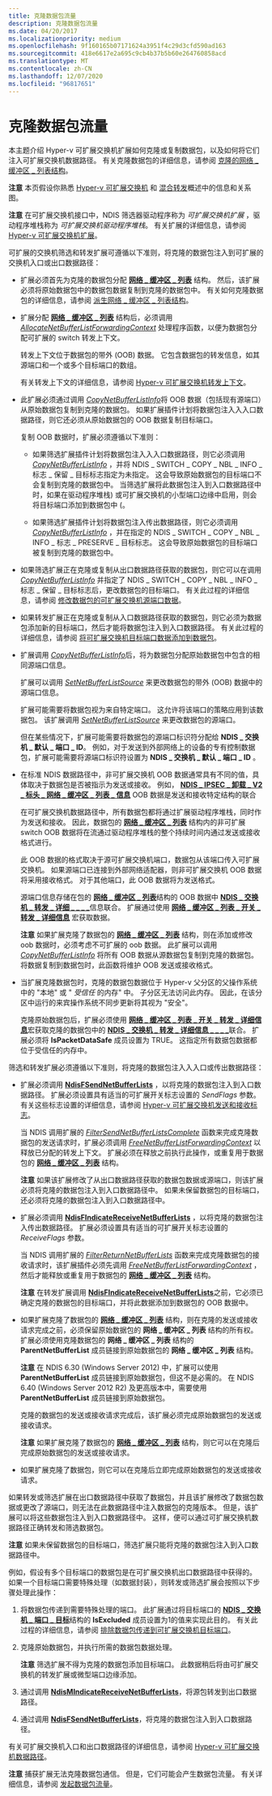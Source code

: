 ```yaml
---
title: 克隆数据包流量
description: 克隆数据包流量
ms.date: 04/20/2017
ms.localizationpriority: medium
ms.openlocfilehash: 9f160165b07171624a3951f4c29d3cfd590ad163
ms.sourcegitcommit: 418e6617e2a695c9cb4b37b5b60e264760858acd
ms.translationtype: MT
ms.contentlocale: zh-CN
ms.lasthandoff: 12/07/2020
ms.locfileid: "96817651"
---
```

# <a name="cloning-packet-traffic"></a>克隆数据包流量


本主题介绍 Hyper-v 可扩展交换机扩展如何克隆或复制数据包，以及如何将它们注入可扩展交换机数据路径。 有关克隆数据包的详细信息，请参阅 [克隆的网络 \_ 缓冲区 \_ 列表结构](cloned-net-buffer-list-structures.md)。

**注意**  本页假设你熟悉 [Hyper-v 可扩展交换机](overview-of-the-hyper-v-extensible-switch.md) 和 [混合转发](hybrid-forwarding.md)概述中的信息和关系图。

**注意**  在可扩展交换机接口中，NDIS 筛选器驱动程序称为 *可扩展交换机扩展* ，驱动程序堆栈称为 *可扩展交换机驱动程序堆栈*。 有关扩展的详细信息，请参阅 [Hyper-v 可扩展交换机扩展](hyper-v-extensible-switch-extensions.md)。

可扩展的交换机筛选和转发扩展可遵循以下准则，将克隆的数据包注入到可扩展的交换机入口或出口数据路径：

-   扩展必须首先为克隆的数据包分配 [**网络 \_ 缓冲区 \_ 列表**](/windows-hardware/drivers/ddi/ndis/ns-ndis-_net_buffer_list_context) 结构。 然后，该扩展必须将原始数据包中的数据包数据复制到克隆的数据包中。 有关如何克隆数据包的详细信息，请参阅 [派生网络 \_ 缓冲区 \_ 列表结构](derived-net-buffer-list-structures.md)。

-   扩展分配 [**网络 \_ 缓冲区 \_ 列表**](/windows-hardware/drivers/ddi/ndis/ns-ndis-_net_buffer_list_context) 结构后，必须调用 [*AllocateNetBufferListForwardingContext*](/windows-hardware/drivers/ddi/ndis/nc-ndis-ndis_switch_allocate_net_buffer_list_forwarding_context) 处理程序函数，以便为数据包分配可扩展的 switch 转发上下文。

    转发上下文位于数据包的带外 (OOB) 数据。 它包含数据包的转发信息，如其源端口和一个或多个目标端口的数组。

    有关转发上下文的详细信息，请参阅 [Hyper-v 可扩展交换机转发上下文](hyper-v-extensible-switch-forwarding-context.md)。

-   此扩展必须通过调用 [*CopyNetBufferListInfo*](/windows-hardware/drivers/ddi/ndis/nc-ndis-ndis_switch_copy_net_buffer_list_info)将 OOB 数据（包括现有源端口）从原始数据包复制到克隆的数据包。 如果扩展插件计划将数据包注入入入口数据路径，则它还必须从原始数据包的 OOB 数据复制目标端口。

    复制 OOB 数据时，扩展必须遵循以下准则：

    -   如果筛选扩展插件计划将数据包注入入入口数据路径，则它必须调用 [*CopyNetBufferListInfo*](/windows-hardware/drivers/ddi/ndis/nc-ndis-ndis_switch_copy_net_buffer_list_info) ，并将 NDIS \_ SWITCH \_ COPY \_ NBL \_ INFO \_ 标志 \_ 保留 \_ 目标标志指定为未指定。 这会导致原始数据包的目标端口不会复制到克隆的数据包中。 当筛选扩展将此数据包注入到入口数据路径中时，如果在驱动程序堆栈) 或可扩展交换机的小型端口边缘中启用，则会将目标端口添加到数据包中 (。

    -   如果筛选扩展插件计划将数据包注入传出数据路径，则它必须调用 [*CopyNetBufferListInfo*](/windows-hardware/drivers/ddi/ndis/nc-ndis-ndis_switch_copy_net_buffer_list_info) ，并在指定的 NDIS \_ SWITCH \_ COPY \_ NBL \_ INFO \_ 标志 \_ PRESERVE \_ 目标标志。 这会导致原始数据包的目标端口被复制到克隆的数据包中。

-   如果筛选扩展正在克隆或复制从出口数据路径获取的数据包，则它可以在调用 [*CopyNetBufferListInfo*](/windows-hardware/drivers/ddi/ndis/nc-ndis-ndis_switch_copy_net_buffer_list_info) 并指定了 NDIS \_ SWITCH \_ COPY \_ NBL \_ INFO \_ 标志 \_ 保留 \_ 目标标志后，更改数据包的目标端口。 有关此过程的详细信息，请参阅 [修改数据包的可扩展交换机源端口数据](modifying-a-packet-s-extensible-switch-source-port-data.md)。

-   如果转发扩展正在克隆或复制从入口数据路径获取的数据包，则它必须为数据包添加新的目标端口，然后才能将数据包注入到入口数据路径。 有关此过程的详细信息，请参阅 [将可扩展交换机目标端口数据添加到数据包](adding-extensible-switch-destination-port-data-to-a-packet.md)。

-   扩展调用 [*CopyNetBufferListInfo*](/windows-hardware/drivers/ddi/ndis/nc-ndis-ndis_switch_copy_net_buffer_list_info)后，将为数据包分配原始数据包中包含的相同源端口信息。

    扩展可以调用 [*SetNetBufferListSource*](/windows-hardware/drivers/ddi/ndis/nc-ndis-ndis_switch_set_net_buffer_list_source) 来更改数据包的带外 (OOB) 数据中的源端口信息。

    扩展可能需要将数据包视为来自特定端口。 这允许将该端口的策略应用到该数据包。 该扩展调用 [*SetNetBufferListSource*](/windows-hardware/drivers/ddi/ndis/nc-ndis-ndis_switch_set_net_buffer_list_source) 来更改数据包的源端口。

    但在某些情况下，扩展可能需要将数据包的源端口标识符分配给 **NDIS \_ 交换机 \_ 默认 \_ 端口 \_ ID**。 例如，对于发送到外部网络上的设备的专有控制数据包，扩展可能需要将源端口标识符设置为 **NDIS \_ 交换机 \_ 默认 \_ 端口 \_ ID** 。

-   在标准 NDIS 数据路径中，非可扩展交换机 OOB 数据通常具有不同的值，具体取决于数据包是否被指示为发送或接收。 例如， [**NDIS \_ IPSEC \_ 卸载 \_ V2 \_ 标头 \_ 网络 \_ 缓冲区 \_ 列表 \_ 信息**](/windows-hardware/drivers/ddi/ndis/ns-ndis-_ndis_ipsec_offload_v2_header_net_buffer_list_info) OOB 数据是发送和接收特定结构的联合

    在可扩展交换机数据路径中，所有数据包都将通过扩展驱动程序堆栈，同时作为发送和接收。 因此，数据包的 [**网络 \_ 缓冲区 \_ 列表**](/windows-hardware/drivers/ddi/ndis/ns-ndis-_net_buffer_list) 结构内的非可扩展 switch OOB 数据将在流通过驱动程序堆栈的整个持续时间内通过发送或接收格式进行。

    此 OOB 数据的格式取决于源可扩展交换机端口，数据包从该端口传入可扩展交换机。 如果源端口已连接到外部网络适配器，则非可扩展交换机 OOB 数据将采用接收格式。 对于其他端口，此 OOB 数据将为发送格式。

    源端口信息存储在包的 [**网络 \_ 缓冲区 \_ 列表**](/windows-hardware/drivers/ddi/ndis/ns-ndis-_net_buffer_list)结构的 OOB 数据中 [**NDIS \_ 交换机 \_ 转发 \_ 详细 \_ \_ \_ \_**](/windows-hardware/drivers/ddi/ndis/ns-ndis-_ndis_switch_forwarding_detail_net_buffer_list_info)信息联合。 扩展通过使用 [**网络 \_ 缓冲区 \_ 列表 \_ 开关 \_ 转发 \_ 详细信息**](/windows-hardware/drivers/ddi/ndis/nf-ndis-net_buffer_list_switch_forwarding_detail) 宏获取数据。

    **注意**  如果扩展克隆了数据包的 [**网络 \_ 缓冲区 \_ 列表**](/windows-hardware/drivers/ddi/ndis/ns-ndis-_net_buffer_list) 结构，则在添加或修改 oob 数据时，必须考虑不可扩展的 oob 数据。 此扩展可以调用 [*CopyNetBufferListInfo*](/windows-hardware/drivers/ddi/ndis/nc-ndis-ndis_switch_copy_net_buffer_list_info) 将所有 OOB 数据从源数据包复制到克隆的数据包。 将数据复制到数据包时，此函数将维护 OOB 发送或接收格式。



-   当扩展克隆数据包时，克隆的数据包数据位于 Hyper-v 父分区的父操作系统中的 "本地" 或 " *受信任* 的内存" 中。 子分区无法访问此内存。 因此，在该分区中运行的来宾操作系统不同步更新将其视为 "安全"。

    克隆原始数据包后，扩展必须使用 [**网络 \_ 缓冲区 \_ 列表 \_ 开关 \_ 转发 \_ 详细信息**](/windows-hardware/drivers/ddi/ndis/nf-ndis-net_buffer_list_switch_forwarding_detail)宏获取克隆的数据包中的 [**NDIS \_ 交换机 \_ 转发 \_ 详细信息 \_ \_ \_ \_**](/windows-hardware/drivers/ddi/ndis/ns-ndis-_ndis_switch_forwarding_detail_net_buffer_list_info)联合。 扩展必须将 **IsPacketDataSafe** 成员设置为 TRUE。 这指定所有数据包数据都位于受信任的内存中。

筛选和转发扩展必须遵循以下准则，将克隆的数据包注入入入口或传出数据路径：

-   扩展必须调用 [**NdisFSendNetBufferLists**](/windows-hardware/drivers/ddi/ndis/nf-ndis-ndisfsendnetbufferlists) ，以将克隆的数据包注入到入口数据路径。 扩展必须设置具有适当的可扩展开关标志设置的 *SendFlags* 参数。 有关这些标志设置的详细信息，请参阅 [Hyper-v 可扩展交换机发送和接收标志](hyper-v-extensible-switch-send-and-receive-flags.md)。

    当 NDIS 调用扩展的 [*FilterSendNetBufferListsComplete*](/windows-hardware/drivers/ddi/ndis/nc-ndis-filter_send_net_buffer_lists_complete) 函数来完成克隆数据包的发送请求时，扩展必须调用 [*FreeNetBufferListForwardingContext*](/windows-hardware/drivers/ddi/ndis/nc-ndis-ndis_switch_free_net_buffer_list_forwarding_context) 以释放已分配的转发上下文。 扩展必须在释放之前执行此操作，或重复用于数据包的 [**网络 \_ 缓冲区 \_ 列表**](/windows-hardware/drivers/ddi/ndis/ns-ndis-_net_buffer_list_context) 结构。

    **注意**  如果该扩展修改了从出口数据路径获取的数据包数据或源端口，则该扩展必须将克隆的数据包注入到入口数据路径中。 如果未保留数据包的目标端口，还必须将克隆的数据包注入到入口数据路径中。



-   扩展必须调用 [**NdisFIndicateReceiveNetBufferLists**](/windows-hardware/drivers/ddi/ndis/nf-ndis-ndisfindicatereceivenetbufferlists) ，以将克隆的数据包注入传出数据路径。 扩展必须设置具有适当的可扩展开关标志设置的 *ReceiveFlags* 参数。

    当 NDIS 调用扩展的 [*FilterReturnNetBufferLists*](/windows-hardware/drivers/ddi/ndis/nc-ndis-filter_return_net_buffer_lists) 函数来完成克隆数据包的接收请求时，该扩展插件必须先调用 [*FreeNetBufferListForwardingContext*](/windows-hardware/drivers/ddi/ndis/nc-ndis-ndis_switch_free_net_buffer_list_forwarding_context) ，然后才能释放或重复用于数据包的 [**网络 \_ 缓冲区 \_ 列表**](/windows-hardware/drivers/ddi/ndis/ns-ndis-_net_buffer_list_context) 结构。

    **注意**  在转发扩展调用 [**NdisFIndicateReceiveNetBufferLists**](/windows-hardware/drivers/ddi/ndis/nf-ndis-ndisfindicatereceivenetbufferlists)之前，它必须已确定克隆的数据包的目标端口，并将此数据添加到数据包的 OOB 数据中。



-   如果扩展克隆了数据包的 [**网络 \_ 缓冲区 \_ 列表**](/windows-hardware/drivers/ddi/ndis/ns-ndis-_net_buffer_list_context) 结构，则在克隆的发送或接收请求完成之前，必须保留原始数据包的 **网络 \_ 缓冲区 \_ 列表** 结构的所有权。 扩展必须使用克隆数据包的 **网络 \_ 缓冲区 \_ 列表** 结构的 **ParentNetBufferList** 成员链接到原始数据包的 **网络 \_ 缓冲区 \_ 列表** 结构。

    **注意**  在 NDIS 6.30 (Windows Server 2012) 中，扩展可以使用 **ParentNetBufferList** 成员链接到原始数据包，但这不是必需的。 在 NDIS 6.40 (Windows Server 2012 R2) 及更高版本中，需要使用 **ParentNetBufferList** 成员链接到原始数据包。

    克隆的数据包的发送或接收请求完成后，该扩展必须完成原始数据包的发送或接收请求。

    **注意**  如果扩展克隆了数据包的 [**网络 \_ 缓冲区 \_ 列表**](/windows-hardware/drivers/ddi/ndis/ns-ndis-_net_buffer_list_context) 结构，则它可以在克隆后完成原始数据包的发送或接收请求。

-   如果扩展克隆了数据包，则它可以在克隆后立即完成原始数据包的发送或接收请求。

如果转发或筛选扩展在出口数据路径中获取了数据包，并且该扩展修改了数据包数据或更改了源端口，则无法在此数据路径中注入数据包的克隆版本。 但是，该扩展可以将这些数据包注入到入口数据路径中。 这样，便可以通过可扩展交换机数据路径正确转发和筛选数据包。

**注意**  如果未保留数据包的目标端口，筛选扩展只能将克隆的数据包注入到入口数据路径中。

例如，假设有多个目标端口的数据包是在可扩展交换机出口数据路径中获得的。 如果一个目标端口需要特殊处理（如数据封装），则转发或筛选扩展会按照以下步骤处理此操作：

1.  将数据包传递到需要特殊处理的端口。 此扩展通过将目标端口的 [**NDIS \_ 交换机 \_ 端口 \_ 目标**](/windows-hardware/drivers/ddi/ndis/ns-ndis-_ndis_switch_port_destination)结构的 **IsExcluded** 成员设置为1的值来实现此目的。 有关此过程的详细信息，请参阅 [排除数据包传递到可扩展交换机目标端口](excluding-packet-delivery-to-extensible-switch-destination-ports.md)。

2.  克隆原始数据包，并执行所需的数据包数据处理。

    **注意**  筛选扩展不得为克隆的数据包添加目标端口。 此数据稍后将由可扩展交换机的转发扩展或微型端口边缘添加。

3.  通过调用 [**NdisMIndicateReceiveNetBufferLists**](/windows-hardware/drivers/ddi/ndis/nf-ndis-ndismindicatereceivenetbufferlists)，将源包转发到出口数据路径。

4.  通过调用 [**NdisFSendNetBufferLists**](/windows-hardware/drivers/ddi/ndis/nf-ndis-ndisfsendnetbufferlists)，将克隆的数据包注入到入口数据路径。

有关可扩展交换机入口和出口数据路径的详细信息，请参阅 [Hyper-v 可扩展交换机数据路径](hyper-v-extensible-switch-data-path.md)。

**注意**  捕获扩展无法克隆数据包通信。 但是，它们可能会产生数据包流量。 有关详细信息，请参阅 [发起数据包流量](originating-packet-traffic.md)。
